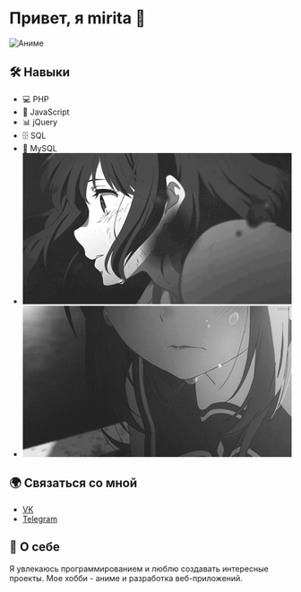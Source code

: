 # Привет, я mirita 👋
![Аниме](https://i.pinimg.com/originals/5c/d8/fb/5cd8fb1abdd778bd6c22bf68fbfa1dc5.jpg)

## 🛠 Навыки
- 💻 PHP
- 📜 JavaScript 
- 📊 jQuery
- 🗄️ SQL
- 🐬 MySQL
- ![Описание GIF](img/cry.gif)
- ![Описание GIF](img/cry1.gif)
## 🌍 Связаться со мной
- [VK](https://vk.com/meeymirita)
- [Telegram](https://t.me/meeymirita)

## 🎨 О себе
Я увлекаюсь программированием и люблю создавать интересные проекты. Мое хобби - аниме и разработка веб-приложений.
